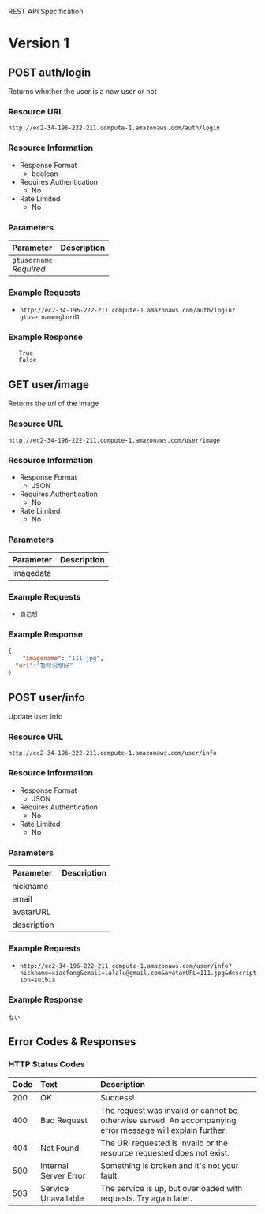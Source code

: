  REST API Specification
# Version 1

## POST auth/login

Returns whether the user is a new user or not
### Resource URL

`http://ec2-34-196-222-211.compute-1.amazonaws.com/auth/login`

### Resource Information

* Response Format
	* boolean
* Requires Authentication
	* No
* Rate Limited
    * No

### Parameters
| Parameter               | Description |
| :---                    | :---        |
| `gtusername`<br/>*Required* | |

### Example Requests
* `http://ec2-34-196-222-211.compute-1.amazonaws.com/auth/login?gtusername=gburd1`

### Example Response
```
   True
   False
``` 

  

## GET user/image

Returns the url of the image

### Resource URL

`http://ec2-34-196-222-211.compute-1.amazonaws.com/user/image`

### Resource Information

* Response Format
	* JSON
* Requires Authentication
	* No
* Rate Limited
	* No

### Parameters
| Parameter               | Description |
| :---                    | :---        |
| imagedata               |             |

### Example Requests
* `自己想`

### Example Response
```json
{
	"imagename": "111.jpg",	
  "url":"暂时没想好“
}
```
## POST user/info

Update user info

### Resource URL

`http://ec2-34-196-222-211.compute-1.amazonaws.com/user/info`

### Resource Information

* Response Format
	* JSON
* Requires Authentication
	* No
* Rate Limited
	* No

### Parameters
| Parameter               | Description |
| :---                    | :---        |
| nickname                |             |
| email                   |             |
| avatarURL                |             |
| description                |             |

### Example Requests
* `http://ec2-34-196-222-211.compute-1.amazonaws.com/user/info?nickname=xiaofang&email=lalalu@gmail.com&avatarURL=111.jpg&description=suibia`

### Example Response
``` Integer
ない

```
## Error Codes & Responses

### HTTP Status Codes

| Code | Text | Description |
| :--- | :--- | :---        |
| 200  | OK   | Success!    |
| 400  | Bad Request | The request was invalid or cannot be otherwise served. An accompanying error message will explain further. |
| 404  | Not Found | The URI requested is invalid or the resource requested does not exist. |
| 500  | Internal Server Error | Something is broken and it's not your fault. |
| 503  | Service Unavailable | The service is up, but overloaded with requests. Try again later. |
